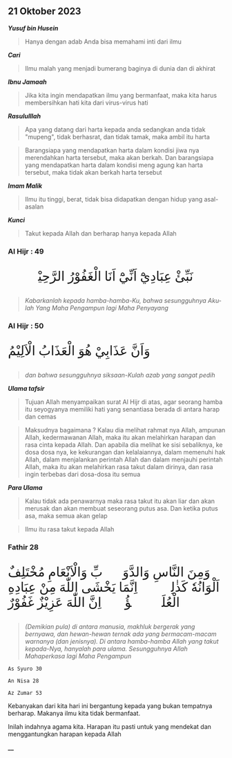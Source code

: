 ## 21 Oktober 2023
**_Yusuf bin Husein_**
>Hanya dengan adab Anda bisa memahami inti dari ilmu

**_Cari_**
>Ilmu malah yang menjadi bumerang baginya di dunia dan di akhirat

**_Ibnu Jamaah_**
>Jika kita ingin mendapatkan ilmu yang bermanfaat, maka kita harus membersihkan hati kita dari virus-virus hati

**_Rasululllah_**
>Apa yang datang dari harta kepada anda sedangkan anda tidak "mupeng", tidak berhasrat, dan tidak tamak, maka ambil itu harta

>Barangsiapa yang mendapatkan harta dalam kondisi jiwa nya merendahkan harta tersebut, maka akan berkah. Dan barangsiapa yang mendapatkan harta dalam kondisi meng agung kan harta tersebut, maka tidak akan berkah harta tersebut

**_Imam Malik_**
>Ilmu itu tinggi, berat, tidak bisa didapatkan dengan hidup yang asal-asalan

**_Kunci_**
>Takut kepada Allah dan berharap hanya kepada Allah

### Al  Hijr : 49
<p style="font-family: 'Amiri', 'Traditional Arabic'; font-size: 30px;">
نَبِّئْ عِبَادِيْٓ اَنِّيْٓ اَنَا الْغَفُوْرُ الرَّحِيْمُۙ
</p>

>_Kabarkanlah kepada hamba-hamba-Ku, bahwa sesungguhnya Aku-lah Yang Maha Pengampun lagi Maha Penyayang_

### Al  Hijr : 50
<p style="font-family: 'Amiri', 'Traditional Arabic'; font-size: 30px;">
وَاَنَّ عَذَابِيْ هُوَ الْعَذَابُ الْاَلِيْمُ
</p>

>_dan bahwa sesungguhnya siksaan-Kulah azab yang sangat pedih_

**_Ulama tafsir_**
>Tujuan Allah menyampaikan surat Al Hijr di atas, agar seorang hamba itu seyogyanya memiliki hati yang senantiasa berada di antara harap dan cemas

>Maksudnya bagaimana ? Kalau dia melihat rahmat nya Allah, ampunan Allah, kedermawanan Allah, maka itu akan melahirkan harapan dan rasa cinta kepada Allah. Dan apabila dia melihat ke sisi sebaliknya, ke dosa dosa nya, ke kekurangan dan kelalaiannya, dalam memenuhi hak Allah, dalam menjalankan perintah Allah dan dalam menjauhi perintah Allah, maka itu akan melahirkan rasa takut dalam dirinya, dan rasa ingin terbebas dari dosa-dosa itu semua

**_Para Ulama_**
>Kalau tidak ada penawarnya maka rasa takut itu akan liar dan akan merusak dan akan membuat seseorang putus asa. Dan ketika putus asa, maka semua akan gelap

>Ilmu itu rasa takut kepada Allah

### Fathir 28
<p style="font-family: 'Amiri', 'Traditional Arabic'; font-size: 30px;">
وَمِنَ النَّاسِ وَالدَّوَاۤبِّ وَالْاَنْعَامِ مُخْتَلِفٌ اَلْوَانُهٗ كَذٰلِكَۗ اِنَّمَا يَخْشَى اللّٰهَ مِنْ عِبَادِهِ الْعُلَمٰۤؤُاۗ اِنَّ اللّٰهَ عَزِيْزٌ غَفُوْرٌ
</p>

>_(Demikian pula) di antara manusia, makhluk bergerak yang bernyawa, dan hewan-hewan ternak ada yang bermacam-macam warnanya (dan jenisnya). Di antara hamba-hamba Allah yang takut kepada-Nya, hanyalah para ulama. Sesungguhnya Allah Mahaperkasa lagi Maha Pengampun_
```
As Syuro 30
```
```
An Nisa 28
```
```
Az Zumar 53
```

Kebanyakan dari kita hari ini bergantung kepada yang bukan tempatnya berharap. Makanya ilmu kita tidak bermanfaat.

Inilah indahnya agama kita. Harapan itu pasti untuk yang mendekat dan menggantungkan harapan kepada Allah

**__**
>
